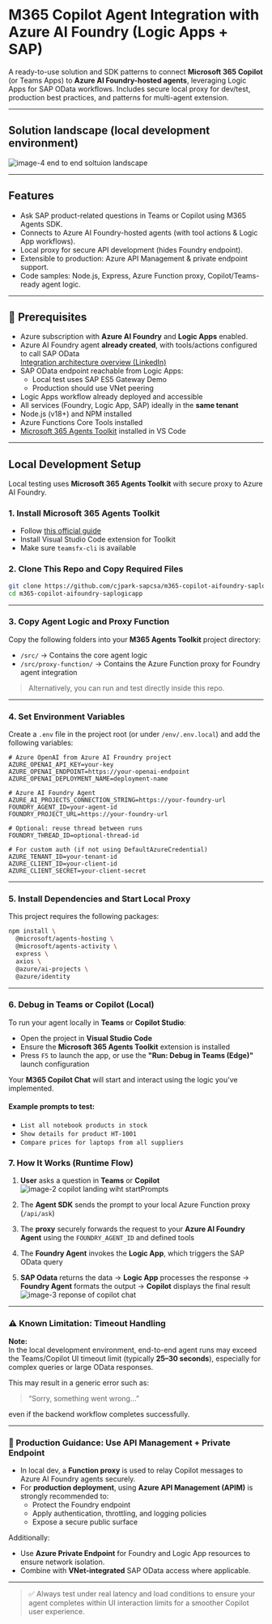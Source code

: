 # M365 Copilot Agent Integration with Azure AI Foundry (Logic Apps + SAP)

A ready-to-use solution and SDK patterns to connect **Microsoft 365 Copilot** (or Teams Apps) to **Azure AI Foundry-hosted agents**, leveraging Logic Apps for SAP OData workflows. Includes secure local proxy for dev/test, production best practices, and patterns for multi-agent extension.

---

## Solution landscape (local development environment)

![image-4 end to end soltuion landscape](https://github.com/user-attachments/assets/6d5166a2-5e2a-4e82-8806-e9e3acba46e0)

---

## Features

- Ask SAP product-related questions in Teams or Copilot using M365 Agents SDK.
- Connects to Azure AI Foundry-hosted agents (with tool actions & Logic App workflows).
- Local proxy for secure API development (hides Foundry endpoint).
- Extensible to production: Azure API Management & private endpoint support.
- Code samples: Node.js, Express, Azure Function proxy, Copilot/Teams-ready agent logic.

---

## 🚦 Prerequisites

- Azure subscription with **Azure AI Foundry** and **Logic Apps** enabled.
- Azure AI Foundry agent **already created**, with tools/actions configured to call SAP OData  
  [Integration architecture overview (LinkedIn)](https://www.linkedin.com/pulse/azure-ai-foundry-agent-service-logic-apps-sap-odata-integration-park-lxxwc/?trackingId=n1zaqnFhRg6PH6nPou%2Fe4Q%3D%3D)
- SAP OData endpoint reachable from Logic Apps:  
  - Local test uses SAP ES5 Gateway Demo  
  - Production should use VNet peering
- Logic Apps workflow already deployed and accessible
- All services (Foundry, Logic App, SAP) ideally in the **same tenant**
- Node.js (v18+) and NPM installed
- Azure Functions Core Tools installed
- [Microsoft 365 Agents Toolkit](https://learn.microsoft.com/en-us/microsoftteams/platform/toolkit/install-agents-toolkit?tabs=vscode) installed in VS Code

---

## Local Development Setup

Local testing uses **Microsoft 365 Agents Toolkit** with secure proxy to Azure AI Foundry.

### 1. Install Microsoft 365 Agents Toolkit

- Follow [this official guide](https://learn.microsoft.com/en-us/microsoft-365/agents-sdk/create-new-toolkit-project-vsc?context=%2Fmicrosoft-365-copilot%2Fextensibility%2Fcontext)
- Install Visual Studio Code extension for Toolkit
- Make sure `teamsfx-cli` is available

### 2. Clone This Repo and Copy Required Files

```bash
git clone https://github.com/cjpark-sapcsa/m365-copilot-aifoundry-saplogicapp.git
cd m365-copilot-aifoundry-saplogicapp
```
---
### 3. Copy Agent Logic and Proxy Function

Copy the following folders into your **M365 Agents Toolkit** project directory:

- `/src/` → Contains the core agent logic  
- `/src/proxy-function/` → Contains the Azure Function proxy for Foundry agent integration

> Alternatively, you can run and test directly inside this repo.

---

### 4. Set Environment Variables

Create a `.env` file in the project root (or under `/env/.env.local`) and add the following variables:

```env
# Azure OpenAI from Azure AI Froundry project
AZURE_OPENAI_API_KEY=your-key
AZURE_OPENAI_ENDPOINT=https://your-openai-endpoint
AZURE_OPENAI_DEPLOYMENT_NAME=deployment-name

# Azure AI Foundry Agent
AZURE_AI_PROJECTS_CONNECTION_STRING=https://your-foundry-url
FOUNDRY_AGENT_ID=your-agent-id
FOUNDRY_PROJECT_URL=https://your-foundry-url

# Optional: reuse thread between runs
FOUNDRY_THREAD_ID=optional-thread-id

# For custom auth (if not using DefaultAzureCredential)
AZURE_TENANT_ID=your-tenant-id
AZURE_CLIENT_ID=your-client-id
AZURE_CLIENT_SECRET=your-client-secret
```
---
### 5. Install Dependencies and Start Local Proxy

This project requires the following packages:

```bash
npm install \
  @microsoft/agents-hosting \
  @microsoft/agents-activity \
  express \
  axios \
  @azure/ai-projects \
  @azure/identity
```
---
### 6. Debug in Teams or Copilot (Local)

To run your agent locally in **Teams** or **Copilot Studio**:

- Open the project in **Visual Studio Code**
- Ensure the **Microsoft 365 Agents Toolkit** extension is installed
- Press `F5` to launch the app, or use the **"Run: Debug in Teams (Edge)"** launch configuration

Your **M365 Copilot Chat** will start and interact using the logic you've implemented.

#### Example prompts to test:
- `List all notebook products in stock`
- `Show details for product HT-1001`
- `Compare prices for laptops from all suppliers`

### 7. How It Works (Runtime Flow)

1. **User** asks a question in **Teams** or **Copilot**
   ![image-2  copilot landing wiht startPrompts](https://github.com/user-attachments/assets/220af4f8-2856-4cd5-9e3f-fa1beb3f7cef)

3. The **Agent SDK** sends the prompt to your local Azure Function proxy (`/api/ask`)
4. The **proxy** securely forwards the request to your **Azure AI Foundry Agent** using the `FOUNDRY_AGENT_ID` and defined tools
5. The **Foundry Agent** invokes the **Logic App**, which triggers the SAP OData query
6. **SAP Odata** returns the data → **Logic App** processes the response → **Foundry Agent** formats the output → **Copilot** displays the final result
![image-3 reponse of copilot chat ](https://github.com/user-attachments/assets/bfb74925-4ee1-4de2-a828-0351fcc9a8c8)

---

### ⚠️ Known Limitation: Timeout Handling

**Note:**  
In the local development environment, end-to-end agent runs may exceed the Teams/Copilot UI timeout limit (typically **25–30 seconds**), especially for complex queries or large OData responses.

This may result in a generic error such as:

> “Sorry, something went wrong...”

even if the backend workflow completes successfully.

---

### 🔐 Production Guidance: Use API Management + Private Endpoint

- In local dev, a **Function proxy** is used to relay Copilot messages to Azure AI Foundry agents securely.
- For **production deployment**, using **Azure API Management (APIM)** is strongly recommended to:
  - Protect the Foundry endpoint
  - Apply authentication, throttling, and logging policies
  - Expose a secure public surface

Additionally:

- Use **Azure Private Endpoint** for Foundry and Logic App resources to ensure network isolation.
- Combine with **VNet-integrated** SAP OData access where applicable.

---

> ✅ Always test under real latency and load conditions to ensure your agent completes within UI interaction limits for a smoother Copilot user experience.

